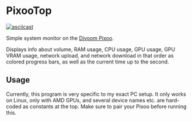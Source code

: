 # PixooTop

[![asciicast](https://asciinema.org/a/fA2rBE2BXGsAa9UgGYTUfJbxw.svg)](https://asciinema.org/a/fA2rBE2BXGsAa9UgGYTUfJbxw)

Simple system monitor on the
[Divoom Pixoo](https://divoom.com/products/divoom-pixoo/).

Displays info about volume, RAM usage, CPU usage, GPU usage, GPU VRAM usage,
network upload, and network download in that order as colored progress bars, as
well as the current time up to the second.

## Usage

Currently, this program is very specific to my exact PC setup. It only works on
Linux, only with AMD GPUs, and several device names etc. are hard-coded as
constants at the top. Make sure to pair your Pixoo before running this.
